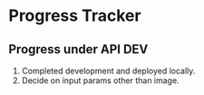 # Progress Tracker

## Progress under API DEV

1. Completed development and deployed locally.
2. Decide on input params other than image.
